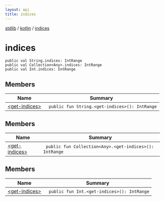 ```yaml
---
layout: api
title: indices
---
```

[stdlib](../../index.html) / [kotlin](../index.html) / [indices](index.html)

# indices

```
public val String.indices: IntRange
public val Collection<Any>.indices: IntRange
public val Int.indices: IntRange
```
## Members
| Name | Summary |
|------|---------|
|[&lt;get-indices&gt;](_get-indices_.html)|&nbsp;&nbsp;`public fun String.<get-indices>(): IntRange`<br>|
## Members
| Name | Summary |
|------|---------|
|[&lt;get-indices&gt;](_get-indices_.html)|&nbsp;&nbsp;`public fun Collection<Any>.<get-indices>(): IntRange`<br>|
## Members
| Name | Summary |
|------|---------|
|[&lt;get-indices&gt;](_get-indices_.html)|&nbsp;&nbsp;`public fun Int.<get-indices>(): IntRange`<br>|
